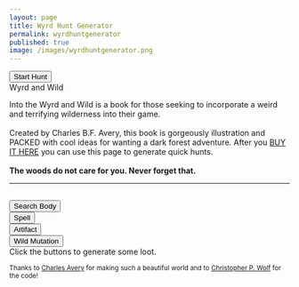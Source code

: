 ```yaml
---
layout: page
title: Wyrd Hunt Generator
permalink: wyrdhuntgenerator
published: true
image: /images/wyrdhuntgenerator.png
---
```


<p class="tightSpacing" id="huntText"></p>

<div class="row" id="newButtons">
  <div class="col-md-6 col-6 tightSpacing buttonWrapper"><button id="start" class="btn btn-primary btn-lg" onclick="startHunt()">Start Hunt</button></div>
</div>

<div class="tightSpacing" id="encounterText"></div>

<div class="container generatorCard" style="margin-bottom: 30px;">
  <div class="tightSpacing h3" id="locationTitle">Wyrd and Wild</div>
  <p id="locationDesc">Into the Wyrd and Wild is a book for those seeking to incorporate a weird and terrifying wilderness into their game.<br><br>Created by Charles B.F. Avery, this book is gorgeously illustration and PACKED with cool ideas for wanting a dark forest adventure. After you <a href="http://google.com">BUY IT HERE</a> you can use this page to generate quick hunts.<br><br><strong>The woods do not care for you. Never forget that.</strong>
  </p>
  <hr class="tightSpacing">
  <p id="pathsText"></p>
</div>

<div class="row">
  <div class="col-md-6 col-6 tightSpacing buttonWrapper"><button class="btn-wide btn btn-primary btn-lg" onclick="searchBody()">Search Body</button></div>
  <div class="col-md-6 col-6 tightSpacing buttonWrapper"><button class="btn-wide btn btn-primary btn-lg" onclick="spell()">Spell</button></div>
  <div class="col-md-6 col-6 tightSpacing buttonWrapper"><button class="btn-wide btn btn-primary btn-lg" onclick="artifact()">Artifact</button></div>
  <div class="col-md-6 col-6 tightSpacing buttonWrapper"><button class="btn-wide btn btn-primary btn-lg" onclick="mutation()">Wild Mutation</button></div>
</div>

<div class="container generatorCard">
  <div class="row">
    <div class="col tightSpacing" id="lootBox">Click the buttons to generate some loot.</div>
  </div>
</div>

<small>Thanks to <a href="https://twitter.com/CharlieFergaves">Charles Avery</a> for making such a beautiful world and to <a href="http://chrispwolf.com/">Christopher P. Wolf</a> for the code!</small>

<script>
var huntStarted = false;

var xmlhttp = new XMLHttpRequest();
xmlhttp.onreadystatechange = function () {
  if (this.readyState == 4 && this.status == 200) {
    wyrd = JSON.parse(this.responseText);
  }
};
xmlhttp.open("GET", "/_pages/wyrdhunt.json", true);
xmlhttp.send();

function startHunt() {
  if (huntStarted) {
    nextLocation();
    nextPaths();

  } else {
    /*generate the hunt name and hook*/
    var target = wyrd.creatures[Math.floor(Math.random() * wyrd.creatures.length)];
    document.getElementById("huntText").innerHTML = "Within the <strong>" + wyrd.names.prefix[Math.floor(Math.random() * wyrd.names.prefix.length)] + " Of " + wyrd.names.suffix[Math.floor(Math.random() * wyrd.names.suffix.length)] + "</strong> there is rumored to be " + wyrd.secrets[Math.floor(Math.random() * wyrd.secrets.length)] + " But beware! " + wyrd.dangers[Math.floor(Math.random() * wyrd.dangers.length)] + "<br><br> You are hunting one or more <strong>" + target.name + "</strong> (pg. " + target.page + ") for fortune, fame, flesh, or some other reason altogether. You will need <strong>" + target.marks + " Marks</strong> to complete the hunt.";

    /*set started to false and change the button text*/
    document.getElementById("newButtons").innerHTML =  "<div class=\"col-md-6 col-6 tightSpacing buttonWrapper\"><button id=\"start\" class=\"btn btn-primary btn-lg\" onclick=\"startHunt()\">Next Location</button></div><div class=\"col-md-6 col-6 tightSpacing buttonWrapper\"><button id=\"start\" class=\"btn btn-primary btn-lg\" onclick=\"nextEncounter()\">Random Encounter</button></div>";
    huntStarted = true;
    startHunt();
  }
}

function nextLocation() {
  /*Generate location*/
  var nextLocation = wyrd.locations[Math.floor(Math.random() * wyrd.locations.length)];
  document.getElementById("locationTitle").innerHTML = nextLocation.name;
  document.getElementById("locationDesc").innerHTML = nextLocation.description;
  document.getElementById("encounterText").innerHTML = "";

}

function nextPaths() {
  var numPaths = Math.floor(Math.random() * 3) + 1;
  var pathsText = "<strong>Several paths lead away from this place:</strong><br>• The path you came from.";

  for (i = 0; i < numPaths; i++) {
    pathsText = pathsText + "<br><br>• " + wyrd.paths[Math.floor(Math.random() * wyrd.paths.length)] + 
    " " + wyrd.woods[Math.floor(Math.random() * wyrd.woods.length)] + 
    " " + wyrd.scenes[Math.floor(Math.random() * wyrd.scenes.length)] + 
    " " + wyrd.senses[Math.floor(Math.random() * wyrd.senses.length)];
  }

  document.getElementById("pathsText").innerHTML = pathsText + "</p>";
}

function nextEncounter() {
  if (huntStarted) {
    var percentage = Math.floor(Math.random() * 100);
    var encounterText = "<hr class=\"tightSpacing\">";

    switch (true) {
      case (percentage <= 20):
        var plant = wyrd.plants[Math.floor(Math.random() * wyrd.plants.length)];
        encounterText = encounterText + "<h3 class=\"tightSpacing\">" + plant.name + "</h3>" + plant.description +
          "<br><strong>Uses:</strong> " + plant.uses;
        break;
      case (percentage > 20 && percentage <= 40):
        var trap = wyrd.traps[Math.floor(Math.random() * wyrd.traps.length)];
        encounterText = encounterText + "<h3 class=\"tightSpacing\">" + trap.name + "</h3>" + trap.description +
          "<br><strong>Detect:</strong> " + trap.detect + 
          "<br><strong>Effect:</strong> " + trap.effect + 
          "<br><strong>Disable/Avoid:</strong> " + trap.disable;          
        break;
      case (percentage > 40 && percentage <= 80):
        var creature = wyrd.creatures[Math.floor(Math.random() * wyrd.creatures.length)];
        encounterText = encounterText +  "<h3 class=\"tightSpacing\">" + creature.name + " <i>(pg. " + creature.page + ")</i></h3>" +
          "<strong>Quantity:</strong> " + creature.quantity +
          "<br><strong>Armor Class:</strong> " + creature.ac +
          "<br><strong>Hit Dice:</strong> " + creature.hd +
          "<br><strong>Hit Points:</strong> " + creature.hp +
          "<br><strong>Move:</strong> " + creature.move +
          "<br><strong>Damage:</strong> " + creature.damage +
          "<br><strong>XP:</strong> " + creature.XP +
          "<br>" + creature.extra;
        break;
      default:
        encounterText = encounterText +  "No Encounter. Just an empty, restless silence.";
    }
document.getElementById("encounterText").innerHTML = encounterText;

  } else {
    startHunt();
  }

}

function dailyProgress() {

}

function searchBody() {
  document.getElementById("lootBox").innerHTML = wyrd.searchBody[Math.floor(Math.random() * wyrd.searchBody.length)] + "<br>" + wyrd.searchBody[Math.floor(Math.random() * wyrd.searchBody.length)] + "<br>" + wyrd.searchBody[Math.floor(Math.random() * wyrd.searchBody.length)];
}

function artifact() {
  var artifact = wyrd.artifacts[Math.floor(Math.random() * wyrd.artifacts.length)];
  document.getElementById("lootBox").innerHTML = "<h3 class=\"tightSpacing\">" + artifact.name + "</h3>" + artifact.description;
  }

function spell() {
  var spell = wyrd.spells[Math.floor(Math.random() * wyrd.spells.length)];
  var spellText = "<h3 class=\"tightSpacing\">" + spell.name + "</h3>" +
    "<strong>Spell Level:</strong> " + spell.level +
    "<br><strong>Casting Time:</strong> " + spell.castingTime +
    "<br><strong>Range:</strong> " + spell.range +
    "<br><strong>Duration:</strong> " + spell.duration;

  if (spell.material != "") {
    spellText = spellText + "<br><strong>Material Component:</strong> " + spell.material;
  }

  if (spell.higher != "") {
    spellText = spellText + "<br><strong>At Higher Levels:</strong> " + spell.higher;
  }

  spellText = spellText + "<br><br>" + spell.effect;
  document.getElementById("lootBox").innerHTML = spellText;
}

function mutation() {
  document.getElementById("lootBox").innerHTML = wyrd.mutations[Math.floor(Math.random() * wyrd.mutations.length)];
}
</script>